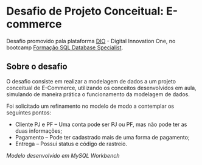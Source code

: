 # Desafio de Projeto Conceitual: E-commerce
Desafio promovido pala plataforma [DIO](https://dio.me/sign-up?ref=K9SYA3A7NE) - Digital Innovation One, no bootcamp [Formação SQL Database Specialist](https://web.dio.me/track/1a5a10ed-417c-4fef-8531-2097ff072817).

## Sobre o desafio
O desafio consiste em realizar a modelagem de dados a um projeto conceitual de E-Commerce, utilizando os conceitos desenvolvidos em aula, simulando de maneira prática o funcionamento da modelagem de dados.

Foi solicitado um refinamento no modelo de modo a contemplar os seguintes pontos:
* Cliente PJ e PF – Uma conta pode ser PJ ou PF, mas não pode ter as duas informações;
* Pagamento – Pode ter cadastrado mais de uma forma de pagamento;
* Entrega – Possui status e código de rastreio.

*Modelo desenvolvido em MySQL Workbench*
